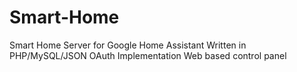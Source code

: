 # Smart-Home
Smart Home Server for Google Home Assistant
Written in PHP/MySQL/JSON
OAuth Implementation
Web based control panel
